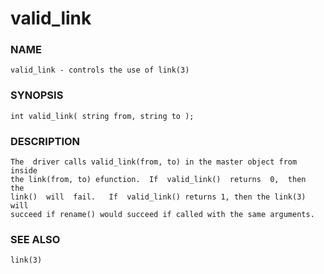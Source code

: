 # valid_link

### NAME

    valid_link - controls the use of link(3)

### SYNOPSIS

    int valid_link( string from, string to );

### DESCRIPTION

    The  driver calls valid_link(from, to) in the master object from inside
    the link(from, to) efunction.  If  valid_link()  returns  0,  then  the
    link()  will  fail.   If  valid_link() returns 1, then the link(3) will
    succeed if rename() would succeed if called with the same arguments.

### SEE ALSO

    link(3)

